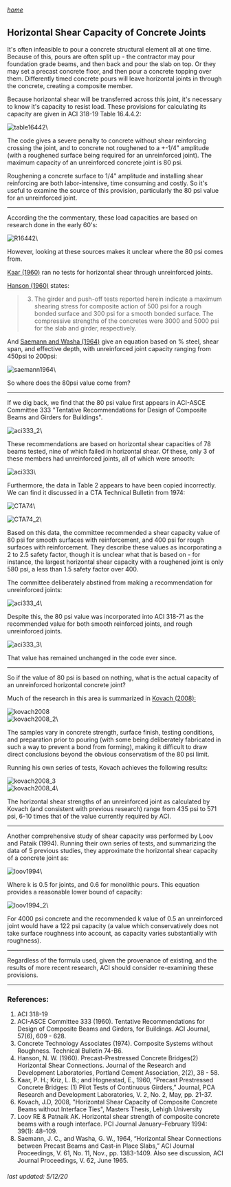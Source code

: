 ###### [home](/index.html)
## Horizontal Shear Capacity of Concrete Joints

It's often infeasible to pour a concrete structural element all at one time. Because of this, pours are often split up - the contractor may pour foundation grade beams, and then back and pour the slab on top. Or they may set a precast concrete floor, and then pour a concrete topping over them. Differently timed concrete pours will leave horizontal joints in through the concrete, creating a composite member.

Because horizontal shear will be transferred across this joint, it's necessary to know it's capacity to resist load. These provisions for calculating its capacity are given in ACI 318-19 Table 16.4.4.2:

![table16442](table16442.PNG)\

The code gives a severe penalty to concrete without shear reinforcing crossing the joint, and to concrete not roughened to a +-1/4" amplitude (with a roughened surface being required for an unreinforced joint). The maximum capacity of an unreinforced concrete joint is 80 psi.

Roughening a concrete surface to 1/4" amplitude and installing shear reinforcing are both labor-intensive, time consuming and costly. So it's useful to examine the source of this provision, particularly the 80 psi value for an unreinforced joint.

---

According the the commentary, these load capacities are based on research done in the early 60's:

![R16442](R16442.PNG)\

However, looking at these sources makes it unclear where the 80 psi comes from.

[Kaar (1960)](https://www.concrete.org/publications/internationalconcreteabstractsportal.aspx?m=details&ID=51685340) ran no tests for horizontal shear through unreinforced joints.

[Hanson (1960)](https://www.concrete.org/publications/internationalconcreteabstractsportal.aspx?m=details&ID=19425) states:

>3. The girder and push-off tests reported herein indicate a maximum shearing stress for composite action of 500 psi for a rough bonded surface and 300 psi for a smooth bonded surface. The compressive strengths of the concretes were 3000 and 5000 psi for the slab and girder, respectively.

And [Saemann and Washa (1964)](https://www.concrete.org/publications/internationalconcreteabstractsportal/m/details/id/16707) give an equation based on % steel, shear span, and effective depth, with unreinforced joint capacity ranging from 450psi to 200psi:

![saemann1964](saemann1964.PNG)\

So where does the 80psi value come from?

---

If we dig back, we find that the 80 psi value first appears in ACI-ASCE Committee 333 "Tentative Recommendations for Design of Composite Beams and Girders for Buildings".

![aci333_2](aci333_2.PNG)\

These recommendations are based on horizontal shear capacities of 78 beams tested, nine of which failed in horizontal shear. Of these, only 3 of these members had unreinforced joints, all of which were smooth:

![aci333](aci333.PNG)\

Furthermore, the data in Table 2 appears to have been copied incorrectly. We can find it discussed in a CTA Technical Bulletin from 1974:

![CTA74](CTA74.PNG)\

![CTA74_2](CTA74_2.PNG)\

Based on this data, the committee recommended a shear capacity value of 80 psi for smooth surfaces with reinforcement, and 400 psi for rough surfaces with reinforcement. They describe these values as incorporating a 2 to 2.5 safety factor, though it is unclear what that is based on -  for instance, the largest horizontal shear capacity with a roughened joint is only 580 psi, a less than 1.5 safety factor over 400. 

The committee deliberately abstined from making a recommendation for unreinforced joints:

![aci333_4](aci333_4.PNG)\

Despite this, the 80 psi value was incorporated into ACI 318-71 as the recommended value for both smooth reinforced joints, and rough unreinforced joints.

![aci333_3](aci333_3.PNG)\

That value has remained unchanged in the code ever since.

---

So if the value of 80 psi is based on nothing, what is the actual capacity of an unreinforced horizontal concrete joint?

Much of the research in this area is summarized in [Kovach (2008):](https://preserve.lehigh.edu/cgi/viewcontent.cgi?article=2018&context=etd)

![kovach2008](kovach2008.PNG)\
![kovach2008_2](kovach2008_2.PNG)\

The samples vary in concrete strength, surface finish, testing conditions, and preparation prior to pouring (with some being deliberately fabricated in such a way to prevent a bond from forming), making it difficult to draw direct conclusions beyond the obvious conservatism of the 80 psi limit.

Running his own series of tests, Kovach achieves the following results:

![kovach2008_3](kovach2008_3.PNG)\
![kovach2008_4](kovach2008_4.PNG)\

The horizontal shear strengths of an unreinforced joint as calculated by Kovach (and consistent with previous research) range from 435 psi to 571 psi, 6-10 times that of the value currently required by ACI.

---

Another comprehensive study of shear capacity was performed by Loov and Pataik (1994). Running their own series of tests, and summarizing the data of 5 previous studies, they approximate the horizontal shear capacity of a concrete joint as:

![loov1994](loov1994.PNG)\

Where k is 0.5 for joints, and 0.6 for monolithic pours. This equation provides a reasonable lower bound of capacity:

![loov1994_2](loov1994_2.PNG)\

For 4000 psi concrete and the recommended k value of 0.5 an unreinforced joint would have a 122 psi capacity (a value which conservatively does not take surface roughness into account, as capacity varies substantially with roughness).

---

Regardless of the formula used, given the provenance of existing, and the results of more recent research, ACI should consider re-examining these provisions.

---

### References:

1. ACI 318-19
2. ACI-ASCE Committee 333 (1960). Tentative Recommendations for Design of Composite Beams and Girders, for Buildings. ACI Journal, 57(6), 609 - 628.
3. Concrete Technology Associates (1974). Composite Systems without Roughness. Technical
Bulletin 74-B6.
4. Hanson, N. W. (1960). Precast-Prestressed Concrete Bridges(2) Horizontal Shear Connections. Journal of the Research and Development Laboratories, Portland Cement Association, 2(2), 38 - 58.
5. Kaar, P. H.; Kriz, L. B.; and Hognestad, E., 1960, “Precast Prestressed Concrete Bridges: (1) Pilot Tests of Continuous Girders,” Journal, PCA Research and Development Laboratories, V. 2, No. 2, May, pp. 21-37.
6. Kovach, J.D, 2008, "Horizontal Shear Capacity of Composite Concrete Beams without Interface Ties", Masters Thesis, Lehigh University
7. Loov RE & Patnaik AK. Horizontal shear strength of composite concrete beams with a rough interface. PCI Journal January–February 1994: 39(1): 48–109.
8. Saemann, J. C., and Washa, G. W., 1964, “Horizontal Shear Connections between Precast Beams and Cast-in Place Slabs,” ACI Journal Proceedings, V. 61, No. 11, Nov., pp. 1383-1409. Also see discussion, ACI Journal Proceedings, V. 62, June 1965.

###### *last updated: 5/12/20*




